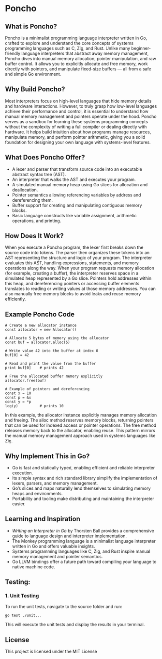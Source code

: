 # Poncho


## What is Poncho?

Poncho is a minimalist programming language interpreter written in Go, crafted to explore and understand the core concepts of systems programming languages such as C, Zig, and Rust. Unlike many beginner-friendly language interpreters that abstract away memory management, Poncho dives into manual memory allocation, pointer manipulation, and raw buffer control. It allows you to explicitly allocate and free memory, work directly with pointers, and manipulate fixed-size buffers — all from a safe and simple Go environment.


## Why Build Poncho?

Most interpreters focus on high-level languages that hide memory details and hardware interactions. However, to truly grasp how low-level languages achieve their performance and control, it is essential to understand how manual memory management and pointers operate under the hood. Poncho serves as a sandbox for learning these systems programming concepts without the complexity of writing a full compiler or dealing directly with hardware. It helps build intuition about how programs manage resources, manipulate memory, and perform pointer arithmetic, giving you a solid foundation for designing your own language with systems-level features.


## What Does Poncho Offer?

- A lexer and parser that transform source code into an executable abstract syntax tree (AST).
- An interpreter that walks the AST and executes your program.
- A simulated manual memory heap using Go slices for allocation and deallocation.
- Pointer semantics allowing referencing variables by address and dereferencing them.
- Buffer support for creating and manipulating contiguous memory blocks.
- Basic language constructs like variable assignment, arithmetic operations, and printing.


## How Does It Work?

When you execute a Poncho program, the lexer first breaks down the source code into tokens. The parser then organizes these tokens into an AST representing the structure and logic of your program. The interpreter evaluates this AST, handling expressions, statements, and memory operations along the way. When your program requests memory allocation (for example, creating a buffer), the interpreter reserves space in a simulated heap represented by a Go slice. Pointers hold addresses within this heap, and dereferencing pointers or accessing buffer elements translates to reading or writing values at those memory addresses. You can also manually free memory blocks to avoid leaks and reuse memory efficiently.


## Example Poncho Code

```Poncho
# Create a new allocator instance
const allocator = new Allocator()

# Allocate 5 bytes of memory using the allocator
const buf = allocator.alloc(5)

# Write value 42 into the buffer at index 0
buf[0] = 42

# Read and print the value from the buffer
print buf[0]    # prints 42

# Free the allocated buffer memory explicitly
allocator.free(buf)

# Example of pointers and dereferencing
const x = 10
const p = &x
const y = *p
log(y)          # prints 10
```

In this example, the allocator instance explicitly manages memory allocation and freeing. The alloc method reserves memory blocks, returning pointers that can be used for indexed access or pointer operations. The free method releases memory back to the allocator, enabling reuse. This pattern mirrors the manual memory management approach used in systems languages like Zig.


## Why Implement This in Go?

- Go is fast and statically typed, enabling efficient and reliable interpreter execution.
- Its simple syntax and rich standard library simplify the implementation of lexers, parsers, and memory management.
- Go’s slices and maps naturally lend themselves to simulating memory heaps and environments.
- Portability and tooling make distributing and maintaining the interpreter easier.


## Learning and Inspiration

- *Writing an Interpreter in Go* by Thorsten Ball provides a comprehensive guide to language design and interpreter implementation.
- The Monkey programming language is a minimalist language interpreter written in Go and offers valuable insights.
- Systems programming languages like C, Zig, and Rust inspire manual memory management and pointer semantics.
- Go LLVM bindings offer a future path toward compiling your language to native machine code.


## Testing:

### 1. Unit Testing
To run the unit tests, navigate to the source folder and run:

```bash
go test ./unit...
```

This will execute the unit tests and display the results in your terminal.


## License

This project is licensed under the MIT License
